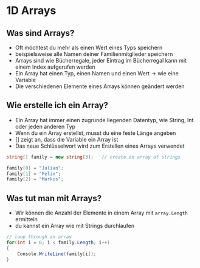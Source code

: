 # 1D Arrays

## Was sind Arrays?

* Oft möchtest du mehr als einen Wert eines Typs speichern
* beispielsweise alle Namen deiner Familienmitglieder speichern
* Arrays sind wie Bücherregale, jeder Eintrag im Bücherregal kann mit einem Index aufgerufen werden
* Ein Array hat einen Typ, einen Namen und einen Wert -> wie eine Variable
* Die verschiedenen Elemente eines Arrays können geändert werden

## Wie erstelle ich ein Array?

* Ein Array hat immer einen zugrunde liegenden Datentyp, wie String, Int oder jeden anderen Typ
* Wenn du ein Array erstellst, musst du eine feste Länge angeben
* [] zeigt an, dass die Variable ein Array ist
* Das neue Schlüsselwort wird zum Erstellen eines Arrays verwendet

```csharp
string[] family = new string[3];   // create an array of strings

family[0] = "Julian";
family[1] = "Felix";
family[2] = "Markus";
```

## Was tut man mit Arrays?

* Wir können die Anzahl der Elemente in einem Array mit ```array.Length``` ermitteln
* du kannst ein Array wie mit Strings durchlaufen

```csharp
// loop through an array
for(int i = 0; i < family.Length; i++)
{
    Console.WriteLine(family[i]);
}
```

